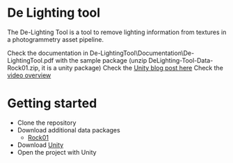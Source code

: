 # De Lighting tool

The De-Lighting Tool is a tool to remove lighting information from textures in a photogrammetry asset pipeline.

Check the documentation in De-LightingTool\Documentation\De-LightingTool.pdf 
with the sample package (unzip DeLighting-Tool-Data-Rock01.zip, it is a unity package)
Check the [Unity blog post here](https://labs.unity.com/article/experimental-feature-de-lighting-tool)
Check the [video overview](https://www.youtube.com/edit?o=U&video_id=Mo96vqMqnwA)



# Getting started

  - Clone the repository
  - Download additional data packages
    - [Rock01](https://drive.google.com/open?id=0B64mj1Z7L8ZpNmFoYy1TcXpDT1E)
  - Download [Unity](https://store.unity.com)
  - Open the project with Unity